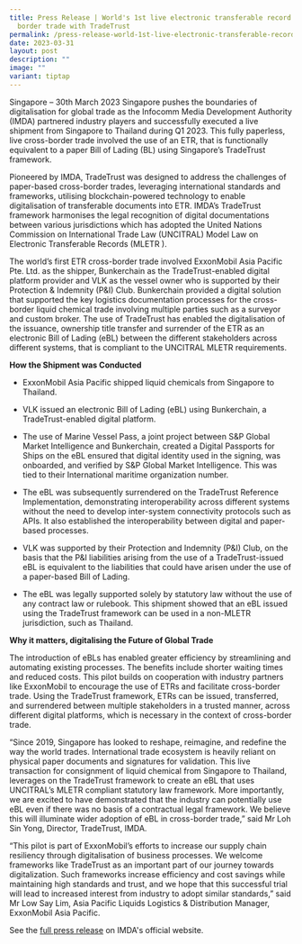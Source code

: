 ```yaml
---
title: Press Release | World's 1st live electronic transferable record cross
  border trade with TradeTrust
permalink: /press-release-world-1st-live-electronic-transferable-record-cross-border-trade-through-tradetrust/
date: 2023-03-31
layout: post
description: ""
image: ""
variant: tiptap
---
```

<p>Singapore – 30th March 2023 Singapore pushes the boundaries of digitalisation
for global trade as the Infocomm Media Development Authority (IMDA) partnered
industry players and successfully executed a live shipment from Singapore
to Thailand during Q1 2023. This fully paperless, live cross-border trade
involved the use of an ETR, that is functionally equivalent to a paper
Bill of Lading (BL) using Singapore’s TradeTrust framework.</p>
<p>Pioneered by IMDA, TradeTrust was designed to address the challenges of
paper-based cross-border trades, leveraging international standards and
frameworks, utilising blockchain-powered technology to enable digitalisation
of transferable documents into ETR. IMDA’s TradeTrust framework harmonises
the legal recognition of digital documentations between various jurisdictions
which has adopted the United Nations Commission on International Trade
Law (UNCITRAL) Model Law on Electronic Transferable Records (MLETR ).</p>
<p>The world’s first ETR cross-border trade involved ExxonMobil Asia Pacific
Pte. Ltd. as the shipper, Bunkerchain as the TradeTrust-enabled digital
platform provider and VLK as the vessel owner who is supported by their
Protection &amp; Indemnity (P&amp;I) Club. Bunkerchain provided a digital
solution that supported the key logistics documentation processes for the
cross-border liquid chemical trade involving multiple parties such as a
surveyor and custom broker. The use of TradeTrust has enabled the digitalisation
of the issuance, ownership title transfer and surrender of the ETR as an
electronic Bill of Lading (eBL) between the different stakeholders across
different systems, that is compliant to the UNCITRAL MLETR requirements.</p>
<p><strong>How the Shipment was Conducted</strong>
</p>
<ul data-tight="true" class="tight">
<li>
<p>ExxonMobil Asia Pacific shipped liquid chemicals from Singapore to Thailand.</p>
</li>
<li>
<p>VLK issued an electronic Bill of Lading (eBL) using Bunkerchain, a TradeTrust-enabled
digital platform.</p>
</li>
<li>
<p>The use of Marine Vessel Pass, a joint project between S&amp;P Global
Market Intelligence and Bunkerchain, created a Digital Passports for Ships
on the eBL ensured that digital identity used in the signing, was onboarded,
and verified by S&amp;P Global Market Intelligence. This was tied to their
International maritime organization number.</p>
</li>
<li>
<p>The eBL was subsequently surrendered on the TradeTrust Reference Implementation,
demonstrating interoperability across different systems without the need
to develop inter-system connectivity protocols such as APIs. It also established
the interoperability between digital and paper-based processes.</p>
</li>
<li>
<p>VLK was supported by their Protection and Indemnity (P&amp;I) Club, on
the basis that the P&amp;I liabilities arising from the use of a TradeTrust-issued
eBL is equivalent to the liabilities that could have arisen under the use
of a paper-based Bill of Lading.</p>
</li>
<li>
<p>The eBL was legally supported solely by statutory law without the use
of any contract law or rulebook. This shipment showed that an eBL issued
using the TradeTrust framework can be used in a non-MLETR jurisdiction,
such as Thailand.</p>
</li>
</ul>
<p><strong>Why it matters, digitalising the Future of Global Trade</strong>
</p>
<p>The introduction of eBLs has enabled greater efficiency by streamlining
and automating existing processes. The benefits include shorter waiting
times and reduced costs. This pilot builds on cooperation with industry
partners like ExxonMobil to encourage the use of ETRs and facilitate cross-border
trade. Using the TradeTrust framework, ETRs can be issued, transferred,
and surrendered between multiple stakeholders in a trusted manner, across
different digital platforms, which is necessary in the context of cross-border
trade.</p>
<p>“Since 2019, Singapore has looked to reshape, reimagine, and redefine
the way the world trades. International trade ecosystem is heavily reliant
on physical paper documents and signatures for validation. This live transaction
for consignment of liquid chemical from Singapore to Thailand, leverages
on the TradeTrust framework to create an eBL that uses UNCITRAL’s MLETR
compliant statutory law framework. More importantly, we are excited to
have demonstrated that the industry can potentially use eBL even if there
was no basis of a contractual legal framework. We believe this will illuminate
wider adoption of eBL in cross-border trade,” said Mr Loh Sin Yong, Director,
TradeTrust, IMDA.</p>
<p>“This pilot is part of ExxonMobil’s efforts to increase our supply chain
resiliency through digitalisation of business processes. We welcome frameworks
like TradeTrust as an important part of our journey towards digitalization.
Such frameworks increase efficiency and cost savings while maintaining
high standards and trust, and we hope that this successful trial will lead
to increased interest from industry to adopt similar standards,” said Mr
Low Say Lim, Asia Pacific Liquids Logistics &amp; Distribution Manager,
ExxonMobil Asia Pacific.</p>
<p></p>
<p>See the <a href="https://www.imda.gov.sg/resources/press-releases-factsheets-and-speeches/press-releases/2023/imda-partners-industry-to-conduct-worlds-first-live-electronic-transferable-record-cross-border-trade" rel="noopener noreferrer nofollow" target="_blank">full press release</a> on
IMDA's official website.</p>